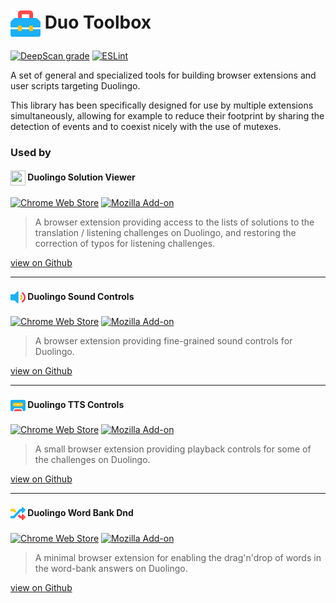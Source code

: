 <h1>
  <img align="center" width="48" height="48" src="https://raw.githubusercontent.com/blmage/duo-toolbox/master/assets/icons/icon_64.png" />
  Duo Toolbox
</h1>

[![DeepScan grade](https://deepscan.io/api/teams/9459/projects/18086/branches/433546/badge/grade.svg)](https://deepscan.io/dashboard#view=project&tid=9459&pid=18086&bid=433546)
[![ESLint](https://github.com/blmage/duo-toolbox/actions/workflows/eslint.yml/badge.svg)](https://github.com/blmage/duo-toolbox/actions/workflows/eslint.yml)

A set of general and specialized tools for building browser extensions and user scripts targeting Duolingo.

This library has been specifically designed for use by multiple extensions simultaneously,
allowing for example to reduce their footprint by sharing the detection of events and
to coexist nicely with the use of mutexes.

### Used by

<h4>
    <img align="center" width="24" height="24" src="https://raw.githubusercontent.com/blmage/duolingo-solution-viewer/master/dist/icons/icon_48.png" />
    Duolingo Solution Viewer
</h4>

[![Chrome Web Store](https://img.shields.io/chrome-web-store/v/idffaipgnlkhfhibgnodeiogpgojcmfm)](https://chrome.google.com/webstore/detail/duolingo-solution-viewer/idffaipgnlkhfhibgnodeiogpgojcmfm)
[![Mozilla Add-on](https://img.shields.io/amo/v/duolingo-solution-viewer)](https://addons.mozilla.org/firefox/addon/duolingo-solution-viewer/)

> A browser extension providing access to the lists of solutions to the translation / listening challenges on Duolingo, 
> and restoring the correction of typos for listening challenges.

[view on Github](https://www.github.com/blmage/duolingo-solution-viewer)

---

<h4>
    <img align="center" width="24" height="24" src="https://raw.githubusercontent.com/blmage/duolingo-sound-controls/master/dist/icons/icon_48.png" />
    Duolingo Sound Controls
</h4>

[![Chrome Web Store](https://img.shields.io/chrome-web-store/v/fdgmdpdkmbmoikgppbpdkcagdnhgkiih)](https://chrome.google.com/webstore/detail/duolingo-sound-controls/fdgmdpdkmbmoikgppbpdkcagdnhgkiih)
[![Mozilla Add-on](https://img.shields.io/amo/v/duolingo-sound-controls)](https://addons.mozilla.org/firefox/addon/duolingo-sound-controls/)

> A browser extension providing fine-grained sound controls for Duolingo.

[view on Github](https://www.github.com/blmage/duolingo-sound-controls)

---

<h4>
    <img align="center" width="24" height="24" src="https://raw.githubusercontent.com/blmage/duolingo-tts-controls/master/dist/icons/icon_48.png" />
    Duolingo TTS Controls
</h4>

[![Chrome Web Store](https://img.shields.io/chrome-web-store/v/hfgbpmknceenkbljmjlogkmhbpnbiika)](https://chrome.google.com/webstore/detail/duolingo-tts-controls/hfgbpmknceenkbljmjlogkmhbpnbiika)
[![Mozilla Add-on](https://img.shields.io/amo/v/duolingo-tts-controls)](https://addons.mozilla.org/firefox/addon/duolingo-tts-controls/)

> A small browser extension providing playback controls for some of the challenges on Duolingo.

[view on Github](https://www.github.com/blmage/duolingo-tts-controls)

---

<h4>
    <img align="center" width="24" height="24" src="https://raw.githubusercontent.com/blmage/duolingo-word-bank-dnd/master/dist/icons/icon_48.png" />
    Duolingo Word Bank Dnd
</h4>

[![Chrome Web Store](https://img.shields.io/chrome-web-store/v/dfpfeeojcakkdfiglfcccdlhdfejcmkg)](https://chrome.google.com/webstore/detail/duolingo-word-bank-dnd/dfpfeeojcakkdfiglfcccdlhdfejcmkg)
[![Mozilla Add-on](https://img.shields.io/amo/v/duolingo-word-bank-dnd)](https://addons.mozilla.org/fr/firefox/addon/duolingo-word-bank-dnd/)

> A minimal browser extension for enabling the drag'n'drop of words in the word-bank answers on Duolingo.

[view on Github](https://www.github.com/blmage/duolingo-word-bank-dnd)
